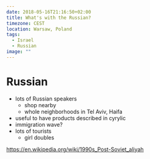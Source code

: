 ```yaml
---
date: 2018-05-16T21:16:50+02:00
title: What's with the Russian?
timezone: CEST
location: Warsaw, Poland
tags:
  - Israel
  - Russian
image: ""
---
```


<!--more-->

# Russian

- lots of Russian speakers
    - shop nearby
    - whole neighborhoods in Tel Aviv, Haifa
- useful to have products described in cyrylic
- immigration wave?
- lots of tourists
    - girl doubles

https://en.wikipedia.org/wiki/1990s_Post-Soviet_aliyah

